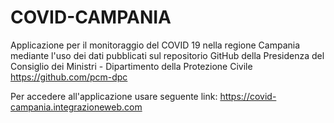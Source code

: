 # COVID-CAMPANIA
Applicazione per il monitoraggio del COVID 19 nella regione Campania mediante l'uso dei dati pubblicati 
sul repositorio GitHub della Presidenza del Consiglio dei Ministri - Dipartimento della Protezione Civile 
https://github.com/pcm-dpc

Per accedere all'applicazione usare seguente link:
https://covid-campania.integrazioneweb.com